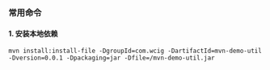 ### 常用命令



#### 1. 安装本地依赖

```shell
mvn install:install-file -DgroupId=com.wcig -DartifactId=mvn-demo-util -Dversion=0.0.1 -Dpackaging=jar -Dfile=/mvn-demo-util.jar
```

